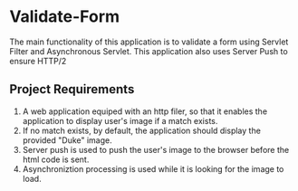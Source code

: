 # Validate-Form
The main functionality of this application is to validate a form using Servlet Filter and Asynchronous Servlet.
This application also uses Server Push to ensure HTTP/2

## Project Requirements
1. A web application equiped with an http filer, so that it enables the application to display user's image if a match exists.
2. If no match exists, by default, the application should display the provided "Duke" image.
3. Server push is used to push the user's image to the browser before the html code is sent.
4. Asynchroniztion processing is used while it is looking for the image to load.
